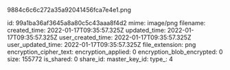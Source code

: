 9884c6c6c272a35a92041456fca7e4e1.png

id: 99a1ba36af3645a8a80c5c43aaa8f4d2
mime: image/png
filename: 
created_time: 2022-01-17T09:35:57.325Z
updated_time: 2022-01-17T09:35:57.325Z
user_created_time: 2022-01-17T09:35:57.325Z
user_updated_time: 2022-01-17T09:35:57.325Z
file_extension: png
encryption_cipher_text: 
encryption_applied: 0
encryption_blob_encrypted: 0
size: 155772
is_shared: 0
share_id: 
master_key_id: 
type_: 4